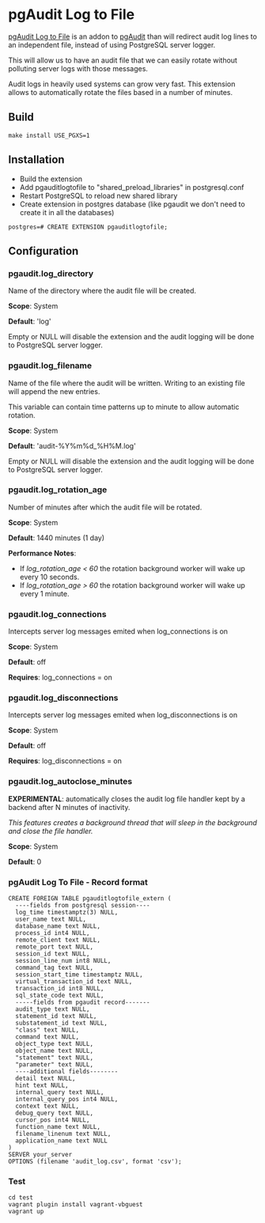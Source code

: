 # pgAudit Log to File

[pgAudit Log to File](https://github.com/fmbiete/pgauditlogtofile) is an addon to [pgAudit](https://www.pgaudit.org/) than will redirect audit log lines to an independent file, instead of using PostgreSQL server logger.

This will allow us to have an audit file that we can easily rotate without polluting server logs with those messages.

Audit logs in heavily used systems can grow very fast. This extension allows to automatically rotate the files based in a number of minutes.

## Build
```
make install USE_PGXS=1
```

## Installation
- Build the extension
- Add pgauditlogtofile to "shared_preload_libraries" in postgresql.conf
- Restart PostgreSQL to reload new shared library
- Create extension in postgres database (like pgaudit we don't need to create it in all the databases)

```
postgres=# CREATE EXTENSION pgauditlogtofile;
```

## Configuration

### pgaudit.log_directory
Name of the directory where the audit file will be created.

**Scope**: System

**Default**: 'log'

Empty or NULL will disable the extension and the audit logging will be done to PostgreSQL server logger.

### pgaudit.log_filename
Name of the file where the audit will be written. Writing to an existing file will append the new entries.

This variable can contain time patterns up to minute to allow automatic rotation.

**Scope**: System

**Default**: 'audit-%Y%m%d_%H%M.log'

Empty or NULL will disable the extension and the audit logging will be done to PostgreSQL server logger.

### pgaudit.log_rotation_age
Number of minutes after which the audit file will be rotated.

**Scope**: System

**Default**: 1440 minutes (1 day)

**Performance Notes**:
- If _log_rotation_age < 60_ the rotation background worker will wake up every 10 seconds.
- If _log_rotation_age > 60_ the rotation background worker will wake up every 1 minute.

### pgaudit.log_connections
Intercepts server log messages emited when log_connections is on

**Scope**: System

**Default**: off

**Requires**: log_connections = on

### pgaudit.log_disconnections
Intercepts server log messages emited when log_disconnections is on

**Scope**: System

**Default**: off

**Requires**: log_disconnections = on

### pgaudit.log_autoclose_minutes
**EXPERIMENTAL**: automatically closes the audit log file handler kept by a backend after N minutes of inactivity.

_This features creates a background thread that will sleep in the background and close the file handler._

**Scope**: System

**Default**: 0



### pgAudit Log To File - Record format
```
CREATE FOREIGN TABLE pgauditlogtofile_extern (
  ----fields from postgresql session----
  log_time timestamptz(3) NULL,
  user_name text NULL,
  database_name text NULL,
  process_id int4 NULL,
  remote_client text NULL,
  remote_port text NULL,
  session_id text NULL,
  session_line_num int8 NULL,
  command_tag text NULL,
  session_start_time timestamptz NULL,
  virtual_transaction_id text NULL,
  transaction_id int8 NULL,
  sql_state_code text NULL,
  -----fields from pgaudit record-------
  audit_type text NULL,
  statement_id text NULL,
  substatement_id text NULL,
  "class" text NULL,
  command text NULL,
  object_type text NULL,
  object_name text NULL,
  "statement" text NULL,
  "parameter" text NULL,
  ----additional fields--------
  detail text NULL,
  hint text NULL,
  internal_query text NULL,
  internal_query_pos int4 NULL,
  context text NULL,
  debug_query text NULL,
  cursor_pos int4 NULL,
  function_name text NULL,
  filename_linenum text NULL,
  application_name text NULL
)
SERVER your_server
OPTIONS (filename 'audit_log.csv', format 'csv');
```


### Test
```
cd test
vagrant plugin install vagrant-vbguest
vagrant up
```
